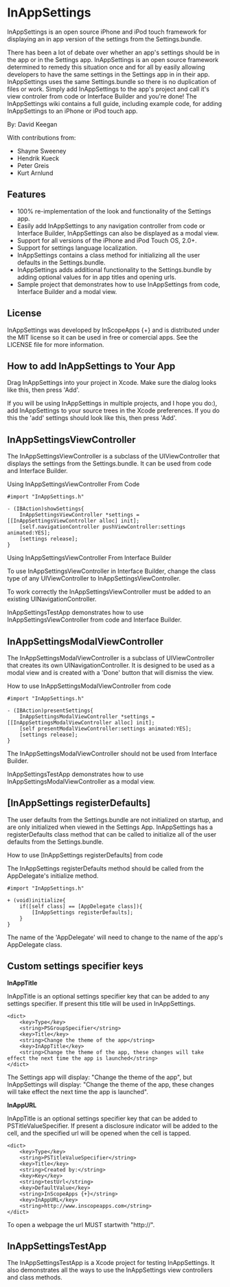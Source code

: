 InAppSettings
========

InAppSettings is an open source iPhone and iPod touch framework for displaying an 
in app version of the settings from the Settings.bundle. 

There has been a lot of debate over whether an app's settings should be in the 
app or in the Settings app. InAppSettings is an open source framework determined 
to remedy this situation once and for all by easily allowing developers to have 
the same settings in the Settings app in in their app. InAppSettings uses the 
same Settings.bundle so there is no duplication of files or work. Simply add 
InAppSettings to the app's project and call it's view controler from code or 
Interface Builder and you're done! The InAppSettings wiki contains a full guide, 
including example code, for adding InAppSettings to an iPhone or iPod touch app. 

By: David Keegan

With contributions from:
* Shayne Sweeney
* Hendrik Kueck
* Peter Greis
* Kurt Arnlund

Features
--------
* 100% re-implementation of the look and functionality of the Settings app.
* Easily add InAppSettings to any navigation controller from code or Interface Builder, InAppSettings can also be displayed as a modal view.
* Support for all versions of the iPhone and iPod Touch OS, 2.0+.
* Support for settings language localization.
* InAppSettings contains a class method for initializing all the user defaults in the Settings.bundle.
* InAppSettings adds additional functionality to the Settings.bundle by adding optional values for in app titles and opening urls.
* Sample project that demonstrates how to use InAppSettings from code, Interface Builder and a modal view.

License
--------
InAppSettings was developed by InScopeApps {+} and is distributed under the MIT license 
so it can be used in free or comercial apps. See the LICENSE file for more information.

How to add InAppSettings to Your App
--------
Drag InAppSettings into your project in Xcode. Make sure the dialog looks like this, 
then press 'Add'.

If you will be using InAppSettings in multiple projects, and I hope you do:), add 
InAppSettings to your source trees in the Xcode preferences. If you do this the 
'add' settings should look like this, then press 'Add'.

InAppSettingsViewController
--------
The InAppSettingsViewController is a subclass of the UIViewController that displays 
the settings from the Settings.bundle. It can be used from code and Interface Builder.

Using InAppSettingsViewController From Code

    #import "InAppSettings.h"
    
    - (IBAction)showSettings{
        InAppSettingsViewController *settings = [[InAppSettingsViewController alloc] init];
        [self.navigationController pushViewController:settings animated:YES];
        [settings release];
    }

Using InAppSettingsViewController From Interface Builder

To use InAppSettingsViewController in Interface Builder, change the class type of any 
UIViewController to InAppSettingsViewController.

To work correctly the InAppSettingsViewController must be added to an existing 
UINavigationController.

InAppSettingsTestApp demonstrates how to use InAppSettingsViewController from 
code and Interface Builder.

InAppSettingsModalViewController
--------
The InAppSettingsModalViewController is a subclass of UIViewController that creates its 
own UINavigationController. It is designed to be used as a modal view and is created 
with a 'Done' button that will dismiss the view.

How to use InAppSettingsModalViewController from code

    #import "InAppSettings.h"
    
    - (IBAction)presentSettings{
        InAppSettingsModalViewController *settings = [[InAppSettingsModalViewController alloc] init];
        [self presentModalViewController:settings animated:YES];
        [settings release];
    }

The InAppSettingsModalViewController should not be used from Interface Builder.

InAppSettingsTestApp demonstrates how to use InAppSettingsModalViewController as a modal view.

[InAppSettings registerDefaults]
--------
The user defaults from the Settings.bundle are not initialized on startup, and are only initialized 
when viewed in the Settings App. InAppSettings has a registerDefaults class method that can be 
called to initialize all of the user defaults from the Settings.bundle.

How to use [InAppSettings registerDefaults] from code

The InAppSettings registerDefaults method should be called from the AppDelegate's initialize method.

    #import "InAppSettings.h"
    
    + (void)initialize{
        if([self class] == [AppDelegate class]){
            [InAppSettings registerDefaults];
        }
    }

The name of the 'AppDelegate' will need to change to the name of the app's AppDelegate class.

Custom settings specifier keys
--------
**InAppTitle**

InAppTitle is an optional settings specifier key that can be added to any settings specifier. 
If present this title will be used in InAppSettings.
    
    <dict>
        <key>Type</key>
        <string>PSGroupSpecifier</string>
        <key>Title</key>
        <string>Change the theme of the app</string>
        <key>InAppTitle</key>
        <string>Change the theme of the app, these changes will take effect the next time the app is launched</string>
    </dict>

The Settings app will display: "Change the theme of the app", but InAppSettings will display: 
"Change the theme of the app, these changes will take effect the next time the app is launched".

**InAppURL**

InAppTitle is an optional settings specifier key that can be added to PSTitleValueSpecifier. 
If present a disclosure indicator will be added to the cell, and the specified url will be 
opened when the cell is tapped.

    <dict>
        <key>Type</key>
        <string>PSTitleValueSpecifier</string>
        <key>Title</key>
        <string>Created by:</string>
        <key>Key</key>
        <string>testUrl</string>
        <key>DefaultValue</key>
        <string>InScopeApps {+}</string>
        <key>InAppURL</key>
        <string>http://www.inscopeapps.com</string>
    </dict>
    
To open a webpage the url MUST startwith "http://".

InAppSettingsTestApp
--------
The InAppSettingsTestApp is a Xcode project for testing InAppSettings. It also demonstrates all the 
ways to use the InAppSettings view controllers and class methods.
